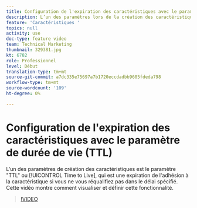 ```yaml
---
title: Configuration de l'expiration des caractéristiques avec le paramètre de durée de vie (TTL)
description: L’un des paramètres lors de la création des caractéristiques est le paramètre "TTL" ou Durée de vie, qui est une expiration de l’adhésion à la caractéristique si vous ne requalifiez pas dans le délai spécifié. Cette vidéo montre comment visualiser et définir cette fonctionnalité.
feature: 'Caractéristiques '
topics: null
activity: use
doc-type: feature video
team: Technical Marketing
thumbnail: 329381.jpg
kt: 6782
role: Professionnel
level: Début
translation-type: tm+mt
source-git-commit: a7dc335e75697a7b1720eccdadbb9605fdeda798
workflow-type: tm+mt
source-wordcount: '109'
ht-degree: 0%

---
```



# Configuration de l&#39;expiration des caractéristiques avec le paramètre de durée de vie (TTL)

L&#39;un des paramètres de création des caractéristiques est le paramètre &quot;TTL&quot; ou [!UICONTROL Time to Live], qui est une expiration de l&#39;adhésion à la caractéristique si vous ne vous réqualifiez pas dans le délai spécifié. Cette vidéo montre comment visualiser et définir cette fonctionnalité.

>[!VIDEO](https://video.tv.adobe.com/v/329381/?quality=12&learn=on)
